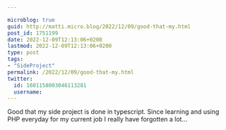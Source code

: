```yaml
---

microblog: true
guid: http://matti.micro.blog/2022/12/09/good-that-my.html
post_id: 1751199
date: 2022-12-09T12:13:06+0200
lastmod: 2022-12-09T12:13:06+0200
type: post
tags:
- "SideProject"
permalink: /2022/12/09/good-that-my.html
twitter:
  id: 1601158003046113281
  username:
---
```

Good that my side project is done in typescript. Since learning and using PHP everyday for my current job I really have forgotten a lot…
